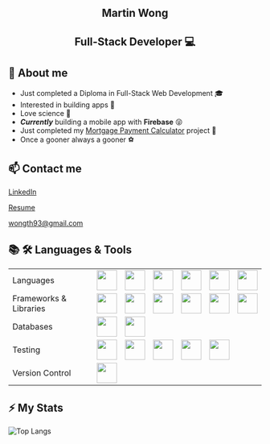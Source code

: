 <h2 align="center">Martin Wong</h2>
<h2 align="center">Full-Stack Developer 💻</h2>

## 💬 About me 
* Just completed a Diploma in Full-Stack Web Development 🎓
* Interested in building apps 🔨
* Love science 🧪
* ***Currently*** building a mobile app with **Firebase** 😝
* Just completed my [Mortgage Payment Calculator](https://github.com/wonth93/Mortgage-Calculator) project 💸
* Once a gooner always a gooner ⚽

## 📫 Contact me

[LinkedIn](https://www.linkedin.com/in/wonth93/)

[Resume](https://resume.creddle.io/resume/432kimkd6ff)

wongth93@gmail.com

## 📚 🛠 Languages & Tools

<table>  
  <tr>
    <td>Languages</td>
    <td style="text-align: center">
      <img src="https://upload.wikimedia.org/wikipedia/commons/6/6a/JavaScript-logo.png" width="40">
    </td>
    <td style="text-align: center">
      <img src="https://upload.wikimedia.org/wikipedia/commons/thumb/7/73/Ruby_logo.svg/1920px-Ruby_logo.svg.png" width="40">
    </td>
    <td style="text-align: center">
      <img src="https://upload.wikimedia.org/wikipedia/commons/thumb/6/61/HTML5_logo_and_wordmark.svg/1920px-HTML5_logo_and_wordmark.svg.png" width="40">
    </td>
    <td style="text-align: center">
      <img src="https://upload.wikimedia.org/wikipedia/commons/thumb/d/d5/CSS3_logo_and_wordmark.svg/1024px-CSS3_logo_and_wordmark.svg.png" width="40">
    </td>
    <td style="text-align: center">
      <img src="https://upload.wikimedia.org/wikipedia/commons/thumb/c/c3/Python-logo-notext.svg/1280px-Python-logo-notext.svg.png" width="40">
    </td>
    <td style="text-align: center">
      <img src="https://upload.wikimedia.org/wikipedia/commons/thumb/1/18/ISO_C%2B%2B_Logo.svg/1280px-ISO_C%2B%2B_Logo.svg.png" width="40">
    </td>
  </tr>

  <tr>
    <td>Frameworks & Libraries</td>
    <td style="text-align: center">
      <img src="https://upload.wikimedia.org/wikipedia/commons/thumb/a/a7/React-icon.svg/1920px-React-icon.svg.png" width="40">
    </td>
    <td style="text-align: center">
      <img src="https://avatars.githubusercontent.com/u/10342521?s=200&v=4" width="40">
    </td>
    <td style="text-align: center">
      <img src="https://humancoders-formations.s3.amazonaws.com/uploads/course/logo/14/thumb_bigger_formation-node-js.png" width="40">
    </td>
    <td style="text-align: center">
      <img src="https://www.w3schools.com/whatis/img_ajax.jpg" width="40">
    </td>
    <td style="text-align: center">
      <img src="https://www.interviewbit.com/blog/wp-content/uploads/2021/10/jquery-logo-vertical_large_square.png" width="40">
    </td>
    <td style="text-align: center">
      <img src="https://camo.githubusercontent.com/2406788a5bdbf3d900427eecd883b5aa64c45435d14239f5eba9a2a08ac8dcd3/68747470733a2f2f6a737572742e6769746875622e696f2f6a61636b732d706f7274666f6c696f2f696d616765732f636f6c6f722d657870726573732d69636f6e2532302831292e706e67" width="40">
    </td>
  </tr>

  <tr>
    <td>Databases</td>
    <td style="text-align: center">
      <img src="https://upload.wikimedia.org/wikipedia/en/thumb/d/dd/MySQL_logo.svg/2560px-MySQL_logo.svg.png" width="40">
    </td>
    <td style="text-align: center">
      <img src="https://upload.wikimedia.org/wikipedia/commons/thumb/2/29/Postgresql_elephant.svg/1920px-Postgresql_elephant.svg.png" width="40">
    </td>
  </tr>

  <tr>
    <td>Testing</td>
    <td style="text-align: center">
      <img src="https://user-images.githubusercontent.com/10525473/50372432-95dcd880-0611-11e9-9432-58de9be26b3b.png" width="40">
    </td>
    <td style="text-align: center">
      <img src="https://avatars.githubusercontent.com/u/22632046?s=200&v=4" width="40">
    </td>
    <td style="text-align: center">
      <img src="https://upload.wikimedia.org/wikipedia/commons/b/bb/Cypress_Software.png" width="40">
    </td>
    <td style="text-align: center">
      <img src="https://avatars.githubusercontent.com/u/8770005?s=48&v=4" width="40">
    </td>
    <td style="text-align: center">
      <img src="https://avatars.githubusercontent.com/u/1515293?s=200&v=4" width="40">
    </td>
  </tr>

  <tr>
    <td>Version Control</td>
    <td style="text-align: center">
      <img src="https://git-scm.com/images/logos/logomark-orange@2x.png" width="40">
    </td>
  </tr>

</table>

## ⚡ My Stats

![Top Langs](https://github-readme-stats.vercel.app/api/top-langs/?username=wonth93&size_weight=0.5&count_weight=0.5)

<!--
**wonth93/wonth93** is a ✨ _special_ ✨ repository because its `README.md` (this file) appears on your GitHub profile.

Here are some ideas to get you started:

- 🔭 I’m currently working on ...
- 🌱 I’m currently learning ...
- 👯 I’m looking to collaborate on ...
- 🤔 I’m looking for help with ...
- 💬 Ask me about ...
- 📫 How to reach me: ...
- 😄 Pronouns: ...
- ⚡ Fun fact: ...
-->
